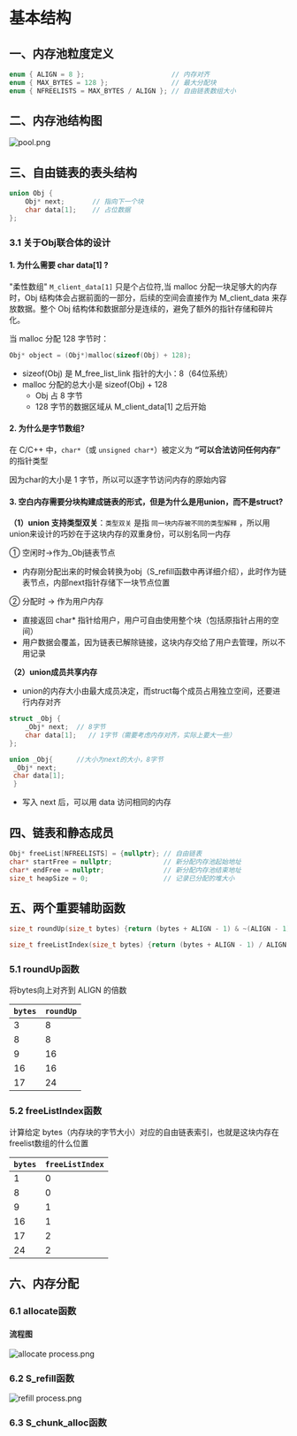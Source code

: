 # 基本结构
## 一、内存池粒度定义
```cpp
enum { ALIGN = 8 };                      // 内存对齐
enum { MAX_BYTES = 128 };                // 最大分配块
enum { NFREELISTS = MAX_BYTES / ALIGN }; // 自由链表数组大小
```
## 二、内存池结构图
![pool.png](res/pool.png)
## 三、自由链表的表头结构
```cpp
union Obj {
    Obj* next;       // 指向下一个块
    char data[1];    // 占位数据
};
```
### 3.1 关于Obj联合体的设计
#### 1. 为什么需要 char data[1] ?
"柔性数组" `M_client_data[1]` 只是个占位符,当 malloc 分配一块足够大的内存时，Obj 结构体会占据前面的一部分，后续的空间会直接作为 M_client_data 来存放数据。整个 Obj 结构体和数据部分是连续的，避免了额外的指针存储和碎片化。

当 malloc 分配 128 字节时：
```cpp
Obj* object = (Obj*)malloc(sizeof(Obj) + 128);
```
* sizeof(Obj) 是 M_free_list_link 指针的大小：8（64位系统）
* malloc 分配的总大小是 sizeof(Obj) + 128
    * Obj 占 8 字节
    * 128 字节的数据区域从 M_client_data[1] 之后开始

#### 2. 为什么是字节数组?
在 C/C++ 中，`char*`（或 `unsigned char*`）被定义为 **“可以合法访问任何内存”** 的指针类型

因为char的大小是 1 字节，所以可以逐字节访问内存的原始内容

#### 3. 空白内存需要分块构建成链表的形式，但是为什么是用union，而不是struct?
**（1）union 支持类型双关**：`类型双关` 是指 `同一块内存被不同的类型解释` ，所以用union来设计的巧妙在于这块内存的双重身份，可以别名同一内存

 ① 空闲时→作为_Obj链表节点

* 内存刚分配出来的时候会转换为obj（S_refill函数中再详细介绍），此时作为链表节点，内部next指针存储下一块节点位置

② 分配时 → 作为用户内存

* 直接返回 char* 指针给用户，用户可自由使用整个块（包括原指针占用的空间）
* 用户数据会覆盖，因为链表已解除链接，这块内存交给了用户去管理，所以不用记录
  
**（2）union成员共享内存**
* union的内存大小由最大成员决定，而struct每个成员占用独立空间，还要进行内存对齐
```cpp
struct _Obj { 
    _Obj* next;  // 8字节
    char data[1];   // 1字节（需要考虑内存对齐，实际上要大一些）
};

union _Obj{      //大小为next的大小，8字节
 _Obj* next; 
 char data[1]; 
 } 
```
* 写入 next 后，可以用 data 访问相同的内存
## 四、链表和静态成员
```cpp
Obj* freeList[NFREELISTS] = {nullptr}; // 自由链表
char* startFree = nullptr;             // 新分配内存池起始地址
char* endFree = nullptr;               // 新分配内存池结束地址
size_t heapSize = 0;                   // 记录已分配的堆大小
```

## 五、两个重要辅助函数
```cpp
size_t roundUp(size_t bytes) {return (bytes + ALIGN - 1) & ~(ALIGN - 1);}

size_t freeListIndex(size_t bytes) {return (bytes + ALIGN - 1) / ALIGN - 1;}   
```
### 5.1 roundUp函数
将bytes向上对齐到 ALIGN 的倍数

| `bytes` | `roundUp` |
| --- | --- |
| 3 | 8 |
| 8 | 8 |
| 9 | 16 |
| 16 | 16 |
| 17 | 24 |    
### 5.2 freeListIndex函数
计算给定 bytes（内存块的字节大小）对应的自由链表索引，也就是这块内存在freelist数组的什么位置

| `bytes` | `freeListIndex` |
| --- | --- |
| 1  | 0  |
| 8  | 0  |
| 9  | 1  |
| 16 | 1  |
| 17 | 2  |
| 24 | 2  |

## 六、内存分配
### 6.1 allocate函数
#### 流程图
![allocate process.png](res/allocate%20process.png)
### 6.2 S_refill函数
![refill process.png](res/refill%20process.png)
### 6.3 S_chunk_alloc函数
